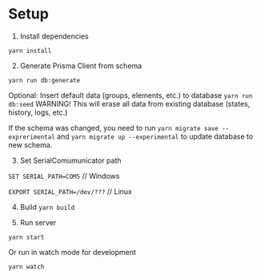 # Setup

1. Install dependencies

`yarn install`

2. Generate Prisma Client from schema

`yarn run db:generate`

Optional: Insert default data (groups, elements, etc.) to database
`yarn run db:seed` WARNING! This will erase all data from existing database (states, history, logs, etc.)

If the schema was changed, you need to run `yarn migrate save --exprerimental` and `yarn migrate up --experimental` to update database to new schema.

3. Set SerialComumunicator path

`SET SERIAL_PATH=COM5` // Windows

`EXPORT SERIAL_PATH=/dev/???` // Linux

4. Build
`yarn build`

5. Run server
   
`yarn start`

Or run in watch mode for development

`yarn watch`
